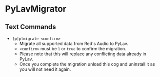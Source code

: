 # PyLavMigrator

## Text Commands
- `[p]plmigrate <confirm>`
  - Migrate all supported data from Red's Audio to PyLav.
  - `<confirm>` must be  `1` or `true` to confirm the migration.
  -  Please note that this will replace any conflicting data already in PyLav.
  - Once you complete the migration unload this cog and uninstall it as you will not need it again.
